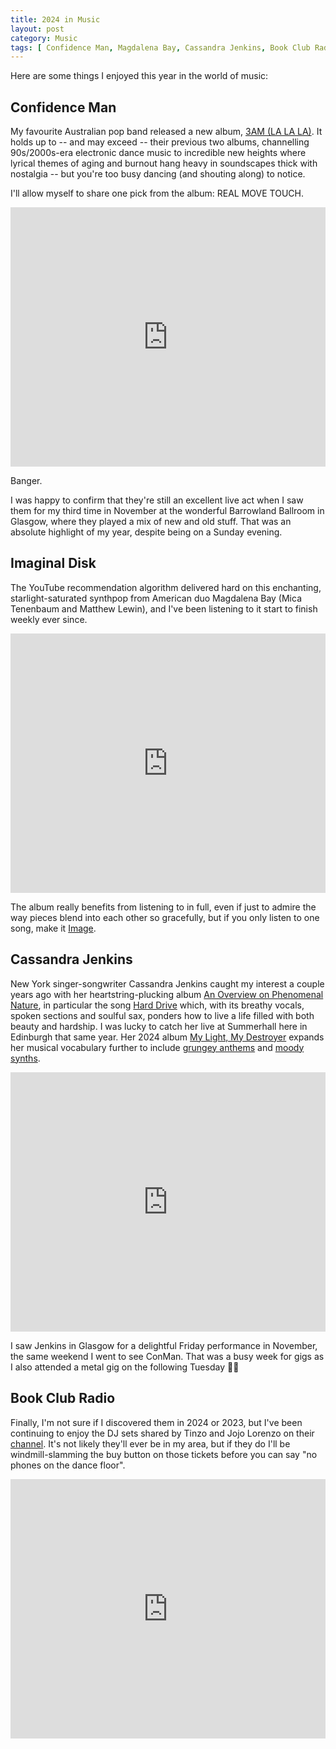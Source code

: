 ```yaml
---
title: 2024 in Music
layout: post
category: Music
tags: [ Confidence Man, Magdalena Bay, Cassandra Jenkins, Book Club Radio ]
---
```


Here are some things I enjoyed this year in the world of music:

## Confidence Man

My favourite Australian pop band released a new album, [3AM (LA LA LA)](https://www.youtube.com/watch?v=W4_lXFe8URk&list=OLAK5uy_lFJqT0A315dm0deQAAUxgOYpTb4MUgxdA&ab_channel=ConfidenceMan). It holds up to -- and may exceed -- their previous two albums, channelling 90s/2000s-era electronic dance music to incredible new heights where lyrical themes of aging and burnout hang heavy in soundscapes thick with nostalgia -- but you're too busy dancing (and shouting along) to notice.

I'll allow myself to share one pick from the album: REAL MOVE TOUCH.

<iframe width="100%" height="415" src="https://www.youtube.com/embed/eeqdJERG_S8?si=BDIbtegqcHWbZckQ" title="YouTube video player" frameborder="0" allow="accelerometer; autoplay; clipboard-write; encrypted-media; gyroscope; picture-in-picture; web-share" referrerpolicy="strict-origin-when-cross-origin" allowfullscreen></iframe>

Banger.

I was happy to confirm that they're still an excellent live act when I saw them for my third time in November at the wonderful Barrowland Ballroom in Glasgow, where they played a mix of new and old stuff. That was an absolute highlight of my year, despite being on a Sunday evening.

## Imaginal Disk

The YouTube recommendation algorithm delivered hard on this enchanting, starlight-saturated synthpop from American duo Magdalena Bay (Mica Tenenbaum and Matthew Lewin), and I've been listening to it start to finish weekly ever since.

<iframe width="100%" height="415" src="https://www.youtube.com/embed/OPe7tn_Hju4?si=ICdcV02S760_E_Iw" title="YouTube video player" frameborder="0" allow="accelerometer; autoplay; clipboard-write; encrypted-media; gyroscope; picture-in-picture; web-share" referrerpolicy="strict-origin-when-cross-origin" allowfullscreen></iframe>

The album really benefits from listening to in full, even if just to admire the way pieces blend into each other so gracefully, but if you only listen to one song, make it [Image](https://www.youtube.com/watch?v=DfcWOPpmw14).

## Cassandra Jenkins

New York singer-songwriter Cassandra Jenkins caught my interest a couple years ago with her heartstring-plucking album [An Overview on Phenomenal Nature](https://cassandrajenkins.bandcamp.com/album/an-overview-on-phenomenal-nature), in particular the song [Hard Drive](https://www.youtube.com/watch?v=eW8XoovSlsM) which, with its breathy vocals, spoken sections and soulful sax, ponders how to live a life filled with both beauty and hardship. I was lucky to catch her live at Summerhall here in Edinburgh that same year. Her 2024 album [My Light, My Destroyer](https://cassandrajenkins.bandcamp.com/album/my-light-my-destroyer) expands her musical vocabulary further to include [grungey anthems](https://www.youtube.com/watch?v=VgczzmHDe20) and [moody synths](https://www.youtube.com/watch?v=-_uy5vWbeQg).

<iframe width="100%" height="415" src="https://www.youtube.com/embed/K_O8zuijpBY?si=L1JkRla0FXc4wcAX" title="YouTube video player" frameborder="0" allow="accelerometer; autoplay; clipboard-write; encrypted-media; gyroscope; picture-in-picture; web-share" referrerpolicy="strict-origin-when-cross-origin" allowfullscreen></iframe>

I saw Jenkins in Glasgow for a delightful Friday performance in November, the same weekend I went to see ConMan. That was a busy week for gigs as I also attended a metal gig on the following Tuesday 😵‍💫

## Book Club Radio

Finally, I'm not sure if I discovered them in 2024 or 2023, but I've been continuing to enjoy the DJ sets shared by Tinzo and Jojo Lorenzo on their [channel](https://www.youtube.com/@bookclubradio). It's not likely they'll ever be in my area, but if they do I'll be windmill-slamming the buy button on those tickets before you can say "no phones on the dance floor".

<iframe width="100%" height="415" src="https://www.youtube.com/embed/ZiDqlUSf0tE?si=XZFJjAzmX0O4Oia6" title="YouTube video player" frameborder="0" allow="accelerometer; autoplay; clipboard-write; encrypted-media; gyroscope; picture-in-picture; web-share" referrerpolicy="strict-origin-when-cross-origin" allowfullscreen></iframe>